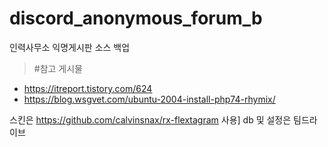 # discord_anonymous_forum_b
인력사무소 익명게시판 소스 백업

> #참고 게시물
* https://itreport.tistory.com/624
* https://blog.wsgvet.com/ubuntu-2004-install-php74-rhymix/

스킨은 https://github.com/calvinsnax/rx-flextagram 사용]
db 및 설정은 팀드라이브
